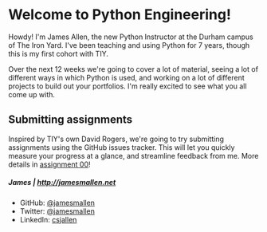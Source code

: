 # Welcome to Python Engineering!

Howdy! I'm James Allen, the new Python Instructor at the Durham campus of The Iron Yard. I've been teaching and using Python for 7 years, though this is my first cohort with TIY.

Over the next 12 weeks we're going to cover a lot of material, seeing a lot of different ways in which Python is used, and working on a lot of different projects to build out your portfolios. I'm really excited to see what you all come up with.

## Submitting assignments

Inspired by TIY's own David Rogers, we're going to try submitting assignments using the GitHub issues tracker. This will let you quickly measure your progress at a glance, and streamline feedback from me. More details in [assignment 00](00--Ready-Steady-Go/)!


##### James | http://jamesmallen.net
* GitHub: [@jamesmallen](https://github.com/jamesmallen)
* Twitter: [@jamesmallen](https://twitter.com/jamesmallen)
* LinkedIn: [csjallen](https://www.linkedin.com/in/csjallen)
